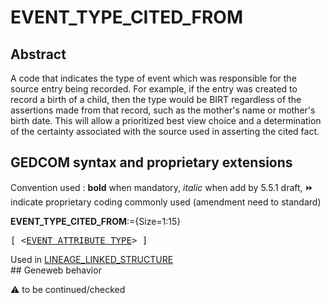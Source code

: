 ﻿# EVENT_TYPE_CITED_FROM
## Abstract
A code that indicates the type of event which was responsible for the source entry being recorded. For
example, if the entry was created to record a birth of a child, then the type would be BIRT regardless
of the assertions made from that record, such as the mother's name or mother's birth date. This will
allow a prioritized best view choice and a determination of the certainty associated with the source
used in asserting the cited fact.


## GEDCOM syntax and proprietary extensions
Convention used : **bold** when mandatory, _italic_ when add by 5.5.1 draft, &#x23E9; indicate proprietary coding commonly used (amendment need to standard)<br />

**EVENT_TYPE_CITED_FROM**:={Size=1:15}
<pre>
[ &lt;<a href=Ged.EVENT_ATTRIBUTE_TYPE.md>EVENT_ATTRIBUTE_TYPE</a>&gt; ]
</pre>
Used in <a href=Ged.LINEAGE_LINKED_STRUCTURE.md>LINEAGE_LINKED_STRUCTURE</a><br />## Geneweb behavior


:warning: to be continued/checked

